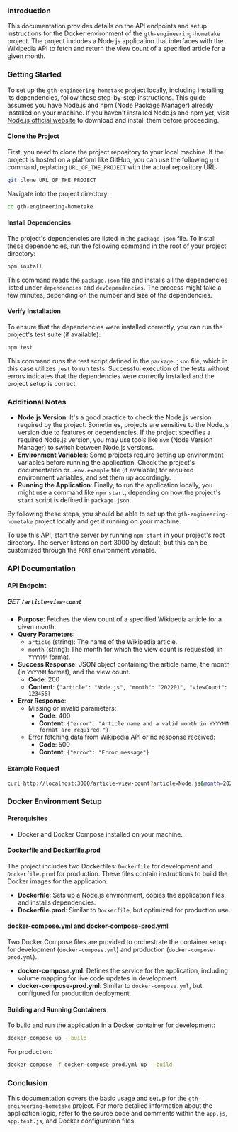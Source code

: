 
### Introduction

This documentation provides details on the API endpoints and setup instructions for the Docker environment of the `gth-engineering-hometake` project. The project includes a Node.js application that interfaces with the Wikipedia API to fetch and return the view count of a specified article for a given month.

### Getting Started

To set up the `gth-engineering-hometake` project locally, including installing its dependencies, follow these step-by-step instructions. This guide assumes you have Node.js and npm (Node Package Manager) already installed on your machine. If you haven't installed Node.js and npm yet, visit [Node.js official website](https://nodejs.org/) to download and install them before proceeding.

#### Clone the Project

First, you need to clone the project repository to your local machine. If the project is hosted on a platform like GitHub, you can use the following `git` command, replacing `URL_OF_THE_PROJECT` with the actual repository URL:

```bash
git clone URL_OF_THE_PROJECT
```

Navigate into the project directory:

```bash
cd gth-engineering-hometake
```

#### Install Dependencies

The project's dependencies are listed in the `package.json` file. To install these dependencies, run the following command in the root of your project directory:

```bash
npm install
```

This command reads the `package.json` file and installs all the dependencies listed under `dependencies` and `devDependencies`. The process might take a few minutes, depending on the number and size of the dependencies.

#### Verify Installation

To ensure that the dependencies were installed correctly, you can run the project's test suite (if available):

```bash
npm test
```

This command runs the test script defined in the `package.json` file, which in this case utilizes `jest` to run tests. Successful execution of the tests without errors indicates that the dependencies were correctly installed and the project setup is correct.

### Additional Notes

- **Node.js Version**: It's a good practice to check the Node.js version required by the project. Sometimes, projects are sensitive to the Node.js version due to features or dependencies. If the project specifies a required Node.js version, you may use tools like `nvm` (Node Version Manager) to switch between Node.js versions.
- **Environment Variables**: Some projects require setting up environment variables before running the application. Check the project's documentation or `.env.example` file (if available) for required environment variables, and set them up accordingly.
- **Running the Application**: Finally, to run the application locally, you might use a command like `npm start`, depending on how the project's `start` script is defined in `package.json`.

By following these steps, you should be able to set up the `gth-engineering-hometake` project locally and get it running on your machine.

To use this API, start the server by running `npm start` in your project's root directory. The server listens on port 3000 by default, but this can be customized through the `PORT` environment variable.

### API Documentation

#### API Endpoint

##### GET `/article-view-count`

- **Purpose**: Fetches the view count of a specified Wikipedia article for a given month.
- **Query Parameters**:
    - `article` (string): The name of the Wikipedia article.
    - `month` (string): The month for which the view count is requested, in `YYYYMM` format.
- **Success Response**: JSON object containing the article name, the month (in `YYYYMM` format), and the view count.
    - **Code**: 200
    - **Content**: `{"article": "Node.js", "month": "202201", "viewCount": 123456}`
- **Error Response**:
    - Missing or invalid parameters:
        - **Code**: 400
        - **Content**: `{"error": "Article name and a valid month in YYYYMM format are required."}`
    - Error fetching data from Wikipedia API or no response received:
        - **Code**: 500
        - **Content**: `{"error": "Error message"}`

#### Example Request

```bash
curl http://localhost:3000/article-view-count?article=Node.js&month=202201
```

### Docker Environment Setup

#### Prerequisites

- Docker and Docker Compose installed on your machine.

#### Dockerfile and Dockerfile.prod

The project includes two Dockerfiles: `Dockerfile` for development and `Dockerfile.prod` for production. These files contain instructions to build the Docker images for the application.

- **Dockerfile**: Sets up a Node.js environment, copies the application files, and installs dependencies.
- **Dockerfile.prod**: Similar to `Dockerfile`, but optimized for production use.

#### docker-compose.yml and docker-compose-prod.yml

Two Docker Compose files are provided to orchestrate the container setup for development (`docker-compose.yml`) and production (`docker-compose-prod.yml`).

- **docker-compose.yml**: Defines the service for the application, including volume mapping for live code updates in development.
- **docker-compose-prod.yml**: Similar to `docker-compose.yml`, but configured for production deployment.

#### Building and Running Containers

To build and run the application in a Docker container for development:

```bash
docker-compose up --build
```

For production:

```bash
docker-compose -f docker-compose-prod.yml up --build
```

### Conclusion

This documentation covers the basic usage and setup for the `gth-engineering-hometake` project. For more detailed information about the application logic, refer to the source code and comments within the `app.js`, `app.test.js`, and Docker configuration files.